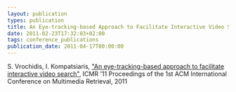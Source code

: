 ```yaml
---
layout: publication
types: publication
title: An Eye-tracking-based Approach to Facilitate Interactive Video Search
date: 2011-02-23T17:32:03+02:00
tags: conference_publications
publication_date: 2011-04-17T00:00:00
---
```

S. Vrochidis, I. Kompatsiaris, ["An eye-tracking-based approach to facilitate interactive video search"](https://www.researchgate.net/publication/221318689_An_eye-tracking-based_approach_to_facilitate_interactive_video_search), ICMR '11 Proceedings of the 1st ACM International Conference on Multimedia Retrieval, 2011